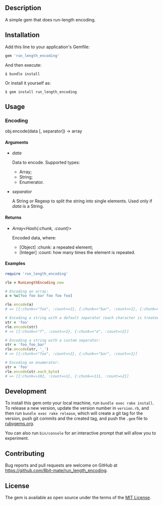 ## Description

A simple gem that does run-length encoding.

## Installation

Add this line to your application's Gemfile:

```ruby
gem 'run_length_encoding'
```

And then execute:

    $ bundle install

Or install it yourself as:

    $ gem install run_length_encoding

## Usage

### Encoding

obj.encode(data [, separator]) -> array

#### Arguments

* *data*

    Data to encode. Supported types:
    * Array;
    * String;
    * Enumerator.

* *separator*

    A String or Regexp to split the string into single elements. Used only if *data* is a String.

#### Returns

* *Array<Hash{:chunk, :count}>*

    Encoded data, where:
    * [Object] :chunk: a repeated element;
    * [Integer] :count: how many times the element is repeated.

#### Examples

```ruby
require 'run_length_encoding'

rle = RunLengthEncoding.new

# Encoding an array:
a = %w[foo foo bar foo foo foo]

rle.encode(a)
# => [{:chunk=>"foo", :count=>2}, {:chunk=>"bar", :count=>1}, {:chunk=>"foo", :count=>3}]

# Encoding a string with a default separator (each character is treated as a single element):
str = 'foo'
rle.encode(str)
# => [{:chunk=>"f", :count=>1}, {:chunk=>"o", :count=>2}]

# Encoding a string with a custom separator:
str = 'foo_foo_bar'
rle.encode(str, '_')
# => [{:chunk=>"foo", :count=>2}, {:chunk=>"bar", :count=>1}]

# Encoding an enumerator:
str = 'foo'
rle.encode(str.each_byte)
# => [{:chunk=>102, :count=>1}, {:chunk=>111, :count=>2}]
```

## Development

To install this gem onto your local machine, run `bundle exec rake install`. To release a new version, update the version number in `version.rb`, and then run `bundle exec rake release`, which will create a git tag for the version, push git commits and the created tag, and push the `.gem` file to [rubygems.org](https://rubygems.org).

You can also run `bin/console` for an interactive prompt that will allow you to experiment.

## Contributing

Bug reports and pull requests are welcome on GitHub at https://github.com/8bit-mate/run_length_encoding.

## License

The gem is available as open source under the terms of the [MIT License](https://opensource.org/licenses/MIT).
